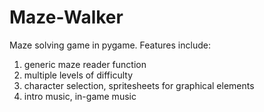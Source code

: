 # Maze-Walker

Maze solving game in pygame. Features include: 
1) generic maze reader function
2) multiple levels of difficulty
3) character selection, spritesheets for graphical elements
4) intro music, in-game music
